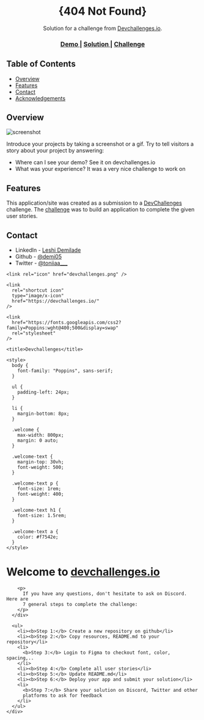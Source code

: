 <!-- Please update value in the {}  -->

<h1 align="center">{404 Not Found}</h1>

<div align="center">
   Solution for a challenge from  <a href="http://devchallenges.io" target="_blank">Devchallenges.io</a>.
</div>

<div align="center">
  <h3>
    <a href="https://{your-demo-link.your-domain}">
      Demo
    </a>
    <span> | </span>
    <a href="https://{your-url-to-the-solution}">
      Solution
    </a>
    <span> | </span>
    <a href="https://devchallenges.io/challenges/wBunSb7FPrIepJZAg0sY">
      Challenge
    </a>
  </h3>
</div>

<!-- TABLE OF CONTENTS -->

## Table of Contents

- [Overview](#overview)
- [Features](#features)
- [Contact](#contact)
- [Acknowledgements](#acknowledgements)

<!-- OVERVIEW -->

## Overview

![screenshot](https://user-images.githubusercontent.com/16707738/92399059-5716eb00-f132-11ea-8b14-bcacdc8ec97b.png)

Introduce your projects by taking a screenshot or a gif. Try to tell visitors a story about your project by answering:

- Where can I see your demo? See it on devchallenges.io
- What was your experience? It was a very nice challenge to work on 

## Features

<!-- List the features of your application or follow the template. Don't share the figma file here :) -->

This application/site was created as a submission to a [DevChallenges](https://devchallenges.io/challenges) challenge. The [challenge](https://devchallenges.io/challenges/wBunSb7FPrIepJZAg0sY) was to build an application to complete the given user stories.


## Contact

- LinkedIn - [Leshi Demilade](https://www.linkedin.com/in/leshi-demilade-74429223a/)
- Github - [@demi05](https://github.com/demi05)
- Twitter - [@toniiaa___](https://twitter.com/toniiaa___?s=09)

<!DOCTYPE html>
<html lang="en">
  <head>
    <meta charset="utf-8" />
    <meta
      name="viewport"
      content="width=device-width, initial-scale=1,
  maximum-scale=5"
    />

    <link rel="icon" href="devchallenges.png" />

    <link
      rel="shortcut icon"
      type="image/x-icon"
      href="https://devchallenges.io/"
    />

    <link
      href="https://fonts.googleapis.com/css2?family=Poppins:wght@400;500&display=swap"
      rel="stylesheet"
    />

    <title>Devchallenges</title>

    <style>
      body {
        font-family: "Poppins", sans-serif;
      }

      ul {
        padding-left: 24px;
      }

      li {
        margin-bottom: 8px;
      }

      .welcome {
        max-width: 800px;
        margin: 0 auto;
      }

      .welcome-text {
        margin-top: 30vh;
        font-weight: 500;
      }

      .welcome-text p {
        font-size: 1rem;
        font-weight: 400;
      }

      .welcome-text h1 {
        font-size: 1.5rem;
      }

      .welcome-text a {
        color: #f7542e;
      }
    </style>
  </head>
  <body>
    <div class="welcome">
      <div class="welcome-text">
        <h1>
          Welcome to
          <a href="https://devchallenges.io/" target="_blank"
            >devchallenges.io</a
          >
        </h1>

        <p>
          If you have any questions, don't hesitate to ask on Discord. Here are
          7 general steps to complete the challenge:
        </p>
      </div>

      <ul>
        <li><b>Step 1:</b> Create a new repository on github</li>
        <li><b>Step 2:</b> Copy resources, README.md to your repository</li>
        <li>
          <b>Step 3:</b> Login to Figma to checkout font, color, spacing,..
        </li>
        <li><b>Step 4:</b> Complete all user stories</li>
        <li><b>Step 5:</b> Update README.md</li>
        <li><b>Step 6:</b> Deploy your app and submit your solution</li>
        <li>
          <b>Step 7:</b> Share your solution on Discord, Twitter and other
          platforms to ask for feedback
        </li>
      </ul>
    </div>
  </body>
</html>
